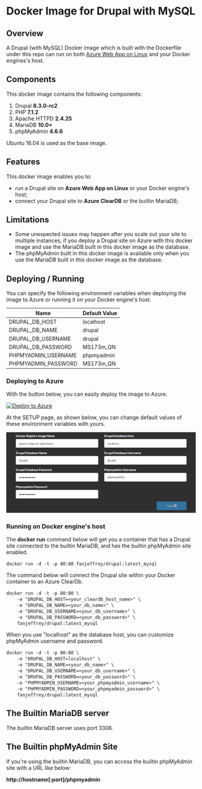 # Docker Image for Drupal with MySQL
## Overview
A Drupal (with MySQL) Docker image which is built with the Dockerfile under this repo can run on both [Azure Web App on Linux](https://docs.microsoft.com/en-us/azure/app-service-web/app-service-linux-intro) and your Docker engines's host.

## Components
This docker image contains the following components:

1. Drupal       **8.3.0-rc2**
2. PHP          **7.1.2**
3. Apache HTTPD **2.4.25**
4. MariaDB      **10.0+**
5. phpMyAdmin   **4.6.6**

Ubuntu 16.04 is used as the base image.

## Features
This docker image enables you to:

- run a Drupal site on **Azure Web App on Linux** or your Docker engine's host;
- connect your Drupal site to **Azure ClearDB** or the builtin MariaDB;

## Limitations
- Some unexpected issues may happen after you scale out your site to multiple instances, if you deploy a Drupal site on Azure with this docker image and use the MariaDB built in this docker image as the database.
- The phpMyAdmin built in this docker image is available only when you use the MariaDB built in this docker image as the database.

## Deploying / Running
You can specify the following environment variables when deploying the image to Azure or running it on your Docker engine's host.

Name | Default Value
---- | -------------
DRUPAL_DB_HOST | localhost
DRUPAL_DB_NAME | drupal
DRUPAL_DB_USERNAME | drupal
DRUPAL_DB_PASSWORD | MS173m_QN
PHPMYADMIN_USERNAME | phpmyadmin
PHPMYADMIN_PASSWORD | MS173m_QN

### Deploying to Azure
With the button below, you can easily deploy the image to Azure.

[![Deploy to Azure](http://azuredeploy.net/deploybutton.png)](https://azuredeploy.net/)

At the SETUP page, as shown below, you can change default values of these environment variables with yours.

![Drupal Deploy to Azure SETUP page](https://raw.githubusercontent.com/fanjeffrey/Images/master/Microsoft/docker-library/drupal_deploy_setup.PNG)

### Running on Docker engine's host
The **docker run** command below will get you a container that has a Drupal site connected to the builtin MariaDB, and has the builtin phpMyAdmin site enabled.
```
docker run -d -t -p 80:80 fanjeffrey/drupal:latest_mysql
```

The command below will connect the Drupal site within your Docker container to an Azure ClearDb.
```
docker run -d -t -p 80:80 \
    -e "DRUPAL_DB_HOST=<your_cleardb_host_name>" \
    -e "DRUPAL_DB_NAME=<your_db_name>" \
    -e "DRUPAL_DB_USERNAME=<your_db_username>" \
    -e "DRUPAL_DB_PASSWORD=<your_db_password>" \
    fanjeffrey/drupal:latest_mysql
```

When you use "localhost" as the database host, you can customize phpMyAdmin username and password.
```
docker run -d -t -p 80:80 \
    -e "DRUPAL_DB_HOST=localhost" \
    -e "DRUPAL_DB_NAME=<your_db_name>" \
    -e "DRUPAL_DB_USERNAME=<your_db_username>" \
    -e "DRUPAL_DB_PASSWORD=<your_db_password>" \
    -e "PHPMYADMIN_USERNAME=<your_phpmyadmin_username>" \
    -e "PHPMYADMIN_PASSWORD=<your_phpmyadmin_password>" \
    fanjeffrey/drupal:latest_mysql
```

## The Builtin MariaDB server
The builtin MariaDB server uses port 3306.

## The Builtin phpMyAdmin Site
If you're using the builtin MariaDB, you can access the builtin phpMyAdmin site with a URL like below:

**http://hostname[:port]/phpmyadmin**
